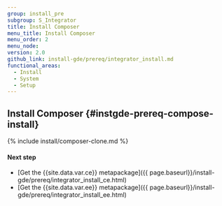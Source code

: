 ```yaml
---
group: install_pre
subgroup: S_Integrator
title: Install Composer
menu_title: Install Composer
menu_order: 2
menu_node:
version: 2.0
github_link: install-gde/prereq/integrator_install.md
functional_areas:
  - Install
  - System
  - Setup
---
```


## Install Composer {#instgde-prereq-compose-install}

{% include install/composer-clone.md %}

#### Next step
*	[Get the {{site.data.var.ce}} metapackage]({{ page.baseurl}}/install-gde/prereq/integrator_install_ce.html)
*	[Get the {{site.data.var.ee}} metapackage]({{ page.baseurl}}/install-gde/prereq/integrator_install_ee.html)